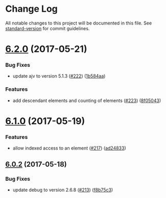 # Change Log

All notable changes to this project will be documented in this file. See [standard-version](https://github.com/conventional-changelog/standard-version) for commit guidelines.

<a name="6.2.0"></a>
# [6.2.0](https://github.com/clebert/cybernaut/compare/v6.1.0...v6.2.0) (2017-05-21)


### Bug Fixes

* update ajv to version 5.1.3 ([#222](https://github.com/clebert/cybernaut/issues/222)) ([1b584aa](https://github.com/clebert/cybernaut/commit/1b584aa))


### Features

* add descendant elements and counting of elements ([#223](https://github.com/clebert/cybernaut/issues/223)) ([8f05043](https://github.com/clebert/cybernaut/commit/8f05043))



<a name="6.1.0"></a>
# [6.1.0](https://github.com/clebert/cybernaut/compare/v6.0.2...v6.1.0) (2017-05-19)


### Features

* allow indexed access to an element ([#217](https://github.com/clebert/cybernaut/issues/217)) ([ad24833](https://github.com/clebert/cybernaut/commit/ad24833))



<a name="6.0.2"></a>
## [6.0.2](https://github.com/clebert/cybernaut/compare/v6.0.1...v6.0.2) (2017-05-18)


### Bug Fixes

* update debug to version 2.6.8 ([#213](https://github.com/clebert/cybernaut/issues/213)) ([f8b75c3](https://github.com/clebert/cybernaut/commit/f8b75c3))
